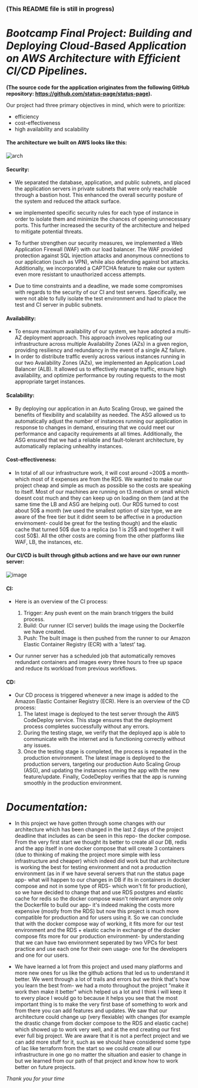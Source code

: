### (This README file is still in progress)

# *Bootcamp Final Project: Building and Deploying Cloud-Based Application on AWS Architecture with Efficient CI/CD Pipelines.*
**(The source code for the application originates from the following GitHub repository: https://github.com/status-page/status-page).**

Our project had three primary objectives in mind, which were to prioritize:
- efficiency
- cost-effectiveness
- high availability and scalability

#### The architecture we built on AWS looks like this:
![arch](https://user-images.githubusercontent.com/117725271/224322465-470708e5-7b32-4497-b987-f4a9099d25e5.png)

#### Security:
- We separated the database, application, and public subnets, and placed the application servers in private subnets that were only reachable through a bastion host. This enhanced the overall security posture of the system and reduced the attack surface.
- we implemented specific security rules for each type of instance in order to isolate them and minimize the chances of opening unnecessary ports. This further increased the security of the architecture and helped to mitigate potential threats.
- To further strengthen our security measures, we implemented a Web Application Firewall (WAF) with our load balancer. The WAF provided protection against SQL injection attacks and anonymous connections to our application (such as VPN), while also defending against bot attacks. Additionally, we incorporated a CAPTCHA feature to make our system even more resistant to unauthorized access attempts. 

- Due to time constraints and a deadline, we made some compromises with regards to the security of our CI and test servers. Specifically, we were not able to fully isolate the test environment and had to place the test and CI server in public subnets.

#### Availability:
- To ensure maximum availability of our system, we have adopted a multi-AZ deployment approach. This approach involves replicating our infrastructure across multiple Availability Zones (AZs) in a given region, providing resiliency and redundancy in the event of a single AZ failure.
- In order to distribute traffic evenly across various instances running in our two Availability Zones (AZs), we implemented an Application Load Balancer (ALB). It allowed us to effectively manage traffic, ensure high availability, and optimize performance by routing requests to the most appropriate target instances.

#### Scalability:
- By deploying our application in an Auto Scaling Group, we gained the benefits of flexibility and scalability as needed. The ASG allowed us to automatically adjust the number of instances running our application in response to changes in demand, ensuring that we could meet our performance and capacity requirements at all times. Additionally, the ASG ensured that we had a reliable and fault-tolerant architecture, by automatically replacing unhealthy instances.

#### Cost-effectiveness:
- In total of all our infrastructure work, it will cost around ~200$ a month- which most of it expenses are from the RDS. We wanted to make our project cheap and simple as much as possible so the costs are speaking to itself. Most of our machines are running on t3.medium or small which doesnt cost much and they can keep up on loading on them (and at the same time the LB and ASG are helping out). Our RDS turned to cost about 50$ a month (we used the smallest option of size type, we are aware of the free tier but it didnt seem to be affective in a production envirnoment- could be great for the testing though) and the elastic cache that turned 50$ due to a replica (so 1 is 25$ and together it will cost 50$). All the other costs are coming from the other platforms like WAF, LB, the instances, etc.


#### Our CI/CD is built through github actions and we have our own runner server:
![image](https://user-images.githubusercontent.com/117725365/224488663-cc355fcd-1f1b-4974-b446-8e74300fff8a.png)

#### CI:
- Here is an overview of the CI process:
  1. Trigger: Any push event on the main branch triggers the build process.
  2. Build: Our runner (CI server) builds the image using the Dockerfile we have created.
  3. Push: The built image is then pushed from the runner to our Amazon Elastic Container Registry (ECR) with a 'latest' tag.

- Our runner server has a scheduled job that automatically removes redundant containers and images every three hours to free up space and reduce its workload from previous workflows.

#### CD:
- Our CD process is triggered whenever a new image is added to the Amazon Elastic Container Registry (ECR). Here is an overview of the CD process:
  1. The latest image is deployed to the test server through the AWS CodeDeploy service. This stage ensures that the deployment process completes successfully without any errors.
  2. During the testing stage, we verify that the deployed app is able to communicate with the internet and is functioning correctly without any issues.
  3. Once the testing stage is completed, the process is repeated in the production environment. The latest image is deployed to the production servers, targeting our production Auto Scaling Group (ASG), and updating the instances running the app with the new feature/update. Finally, CodeDeploy verifies that the app is running smoothly in the production environment.


# *Documentation:*

- In this project we have gotten through some changes with our architecture which has been changed in the last 2 days of the project deadline that includes as can be seen in this repo- the docker compose. From the very first start we thought its better to create all our DB, redis and the app itself in one docker compose that will create 3 containers (due to thinking of making the project more simple with less infrastructure and cheaper) which indeed did work but that architecture is working the best for testing environment and not a production environment (as in if we have several servers that run the status page app- what will happen to our changes in DB if its in containers in docker compose and not in some type of RDS- which won't fit for production), so we have decided to change that and use RDS postgres and elastic cache for redis so the docker compose wasn't relevant anymore only the Dockerfile to build our app- it's indeed making the costs more expensive (mostly from the RDS) but now this project is much more compatible for production and for users using it.
So we can conclude that with the docker compose way of working, it fits more for our test environment and the RDS + elastic cache in exchange of the docker compose fits more for our production environment- by understanding that we can have two environment seperated by two VPCs for best practice and use each one for their own usage- one for the developers and one for our users.

- We have learned a lot from this project and used many platforms and more new ones for us like the github actions that led us to understand it better. We went through a lot of trails and errors but we think that's how you learn the best from- we had a moto throughout the project "make it work then make it better" which helped us a lot and I think I will keep it to every place I would go to because it helps you see that the most important thing is to make the very first base of something to work and from there you can add features and updates. We saw that our architecture could change up (very flexiable) with changes (for example the drastic change from docker compose to the RDS and elastic cache) which showed up to work very well, and at the end creating our first ever full big project. We are aware that it is not a perfect project and we can add more stuff for it, such as we should have considered some type of Iac like terraform from the start so we could create all our infrastructure in one go no matter the situation and easier to change in but we learned from our path of that project and know how to work better on future projects.

*Thank you for your time*
